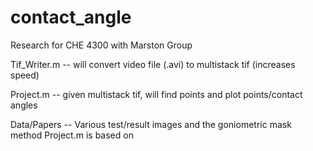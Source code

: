 # contact_angle
Research for CHE 4300 with Marston Group

Tif_Writer.m -- will convert video file (.avi) to multistack tif (increases speed)

Project.m -- given multistack tif, will find points and plot points/contact angles

Data/Papers -- Various test/result images and the goniometric mask method Project.m is based on